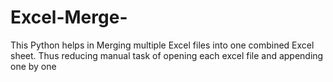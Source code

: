 # Excel-Merge-
This Python helps in Merging multiple Excel files into one combined Excel sheet. Thus reducing manual task of opening each excel file and appending one by one
